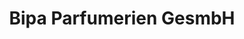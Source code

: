 ---
title: "Bipa Parfumerien GesmbH"
url: /voecklabruck/bipa-parfumerien-gesmbh/
shop: Warenhaus
---